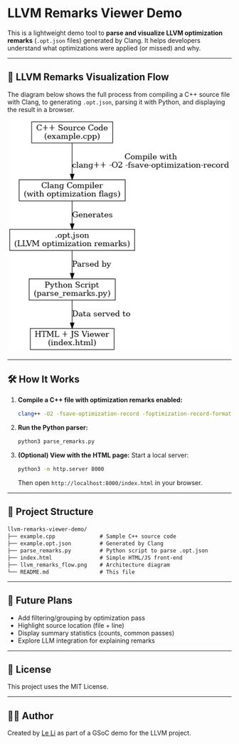 # LLVM Remarks Viewer Demo

This is a lightweight demo tool to **parse and visualize LLVM optimization remarks** (`.opt.json` files) generated by Clang. It helps developers understand what optimizations were applied (or missed) and why.

---

## 🔄 LLVM Remarks Visualization Flow

The diagram below shows the full process from compiling a C++ source file with Clang, to generating `.opt.json`, parsing it with Python, and displaying the result in a browser.

![LLVM Remarks Flow](llvm_remarks_flow.png)

---

## 🛠 How It Works

1. **Compile a C++ file with optimization remarks enabled:**
   ```bash
   clang++ -O2 -fsave-optimization-record -foptimization-record-format=json example.cpp
   ```

2. **Run the Python parser:**
   ```bash
   python3 parse_remarks.py
   ```

3. **(Optional) View with the HTML page:**
   Start a local server:
   ```bash
   python3 -m http.server 8000
   ```
   Then open `http://localhost:8000/index.html` in your browser.

---

## 📁 Project Structure

```
llvm-remarks-viewer-demo/
├── example.cpp              # Sample C++ source code
├── example.opt.json         # Generated by Clang
├── parse_remarks.py         # Python script to parse .opt.json
├── index.html               # Simple HTML/JS front-end
├── llvm_remarks_flow.png    # Architecture diagram
└── README.md                # This file
```

---

## 🚀 Future Plans

- Add filtering/grouping by optimization pass
- Highlight source location (file + line)
- Display summary statistics (counts, common passes)
- Explore LLM integration for explaining remarks

---

## 📜 License

This project uses the MIT License.

---

## 🙋‍♀️ Author

Created by [Le Li](https://github.com/leyli16) as part of a GSoC demo for the LLVM project.

